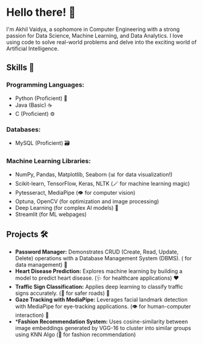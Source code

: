 # Hello there! 👋

I'm Akhil Vaidya, a sophomore in Computer Engineering with a strong passion for Data Science, Machine Learning, and Data Analytics. I love using code to solve real-world problems and delve into the exciting world of Artificial Intelligence.

## Skills 🚀

### Programming Languages:
- Python (Proficient) 🐍
- Java (Basic) ☕
- C (Proficient) ⚙️

### Databases:
- MySQL (Proficient) 🗃️

### Machine Learning Libraries:
- NumPy, Pandas, Matplotlib, Seaborn (📊 for data visualization!)
- Scikit-learn, TensorFlow, Keras, NLTK (🪄 for machine learning magic)
- Pytesseract, MediaPipe (👁️ for computer vision)
- Optuna, OpenCV (️for optimization and image processing)
- Deep Learning (for complex AI models) 🧠
- Streamlit (for ML webpages)

## Projects 🛠️

- **Password Manager:** Demonstrates CRUD (Create, Read, Update, Delete) operations with a Database Management System (DBMS). (️ for data management) 🔐
- **Heart Disease Prediction:** Explores machine learning by building a model to predict heart disease. (🩺 for healthcare applications) ❤️
- **Traffic Sign Classification:** Applies deep learning to classify traffic signs accurately. (🚦 for safer roads) 🚗
- **Gaze Tracking with MediaPipe:** Leverages facial landmark detection with MediaPipe for eye-tracking applications. (👁️ for human-computer interaction) 👀
- ***Fashion Recommendation System:** Uses cosine-similarity between image embeddings generated by VGG-16 to cluster into similar groups using KNN Algo (👕 for fashion recommendation)
